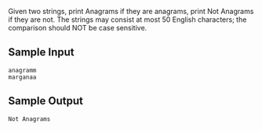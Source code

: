 
Given two strings, print Anagrams if they are anagrams, print Not Anagrams if they are not. The strings may consist at most 50 English characters;
the comparison should NOT be case sensitive.

## Sample Input
```
anagramm
marganaa
```

## Sample Output
```
Not Anagrams
```